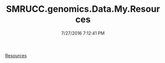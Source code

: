 ﻿---
title: SMRUCC.genomics.Data.My.Resources
date: 7/27/2016 7:12:41 PM
---

[Resources](T-SMRUCC.genomics.Data.My.Resources.Resources.html)
